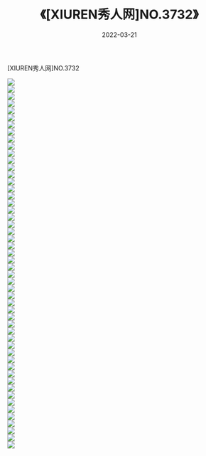 ﻿---
layout: post
title:  《[XIUREN秀人网]NO.3732》
date:   2022-03-21
img: http://img.660000.xyz/Sharelink/秀人网/秀人网第04部分/[XIUREN秀人网]NO.3732/000.jpg
categories: [美女, 清纯, 唯美]
---

[XIUREN秀人网]NO.3732

 ![](http://img.660000.xyz/Sharelink/秀人网/秀人网第04部分/[XIUREN秀人网]NO.3732/001.jpg) <br>![](http://img.660000.xyz/Sharelink/秀人网/秀人网第04部分/[XIUREN秀人网]NO.3732/002.jpg) <br>![](http://img.660000.xyz/Sharelink/秀人网/秀人网第04部分/[XIUREN秀人网]NO.3732/003.jpg) <br>![](http://img.660000.xyz/Sharelink/秀人网/秀人网第04部分/[XIUREN秀人网]NO.3732/004.jpg) <br>![](http://img.660000.xyz/Sharelink/秀人网/秀人网第04部分/[XIUREN秀人网]NO.3732/005.jpg) <br>![](http://img.660000.xyz/Sharelink/秀人网/秀人网第04部分/[XIUREN秀人网]NO.3732/006.jpg) <br>![](http://img.660000.xyz/Sharelink/秀人网/秀人网第04部分/[XIUREN秀人网]NO.3732/007.jpg) <br>![](http://img.660000.xyz/Sharelink/秀人网/秀人网第04部分/[XIUREN秀人网]NO.3732/008.jpg) <br>![](http://img.660000.xyz/Sharelink/秀人网/秀人网第04部分/[XIUREN秀人网]NO.3732/009.jpg) <br>![](http://img.660000.xyz/Sharelink/秀人网/秀人网第04部分/[XIUREN秀人网]NO.3732/010.jpg) <br>![](http://img.660000.xyz/Sharelink/秀人网/秀人网第04部分/[XIUREN秀人网]NO.3732/011.jpg) <br>![](http://img.660000.xyz/Sharelink/秀人网/秀人网第04部分/[XIUREN秀人网]NO.3732/012.jpg) <br>![](http://img.660000.xyz/Sharelink/秀人网/秀人网第04部分/[XIUREN秀人网]NO.3732/013.jpg) <br>![](http://img.660000.xyz/Sharelink/秀人网/秀人网第04部分/[XIUREN秀人网]NO.3732/014.jpg) <br>![](http://img.660000.xyz/Sharelink/秀人网/秀人网第04部分/[XIUREN秀人网]NO.3732/015.jpg) <br>![](http://img.660000.xyz/Sharelink/秀人网/秀人网第04部分/[XIUREN秀人网]NO.3732/016.jpg) <br>![](http://img.660000.xyz/Sharelink/秀人网/秀人网第04部分/[XIUREN秀人网]NO.3732/017.jpg) <br>![](http://img.660000.xyz/Sharelink/秀人网/秀人网第04部分/[XIUREN秀人网]NO.3732/018.jpg) <br>![](http://img.660000.xyz/Sharelink/秀人网/秀人网第04部分/[XIUREN秀人网]NO.3732/019.jpg) <br>![](http://img.660000.xyz/Sharelink/秀人网/秀人网第04部分/[XIUREN秀人网]NO.3732/020.jpg) <br>![](http://img.660000.xyz/Sharelink/秀人网/秀人网第04部分/[XIUREN秀人网]NO.3732/021.jpg) <br>![](http://img.660000.xyz/Sharelink/秀人网/秀人网第04部分/[XIUREN秀人网]NO.3732/022.jpg) <br>![](http://img.660000.xyz/Sharelink/秀人网/秀人网第04部分/[XIUREN秀人网]NO.3732/023.jpg) <br>![](http://img.660000.xyz/Sharelink/秀人网/秀人网第04部分/[XIUREN秀人网]NO.3732/024.jpg) <br>![](http://img.660000.xyz/Sharelink/秀人网/秀人网第04部分/[XIUREN秀人网]NO.3732/025.jpg) <br>![](http://img.660000.xyz/Sharelink/秀人网/秀人网第04部分/[XIUREN秀人网]NO.3732/026.jpg) <br>![](http://img.660000.xyz/Sharelink/秀人网/秀人网第04部分/[XIUREN秀人网]NO.3732/027.jpg) <br>![](http://img.660000.xyz/Sharelink/秀人网/秀人网第04部分/[XIUREN秀人网]NO.3732/028.jpg) <br>![](http://img.660000.xyz/Sharelink/秀人网/秀人网第04部分/[XIUREN秀人网]NO.3732/029.jpg) <br>![](http://img.660000.xyz/Sharelink/秀人网/秀人网第04部分/[XIUREN秀人网]NO.3732/030.jpg) <br>![](http://img.660000.xyz/Sharelink/秀人网/秀人网第04部分/[XIUREN秀人网]NO.3732/031.jpg) <br>![](http://img.660000.xyz/Sharelink/秀人网/秀人网第04部分/[XIUREN秀人网]NO.3732/032.jpg) <br>![](http://img.660000.xyz/Sharelink/秀人网/秀人网第04部分/[XIUREN秀人网]NO.3732/033.jpg) <br>![](http://img.660000.xyz/Sharelink/秀人网/秀人网第04部分/[XIUREN秀人网]NO.3732/034.jpg) <br>![](http://img.660000.xyz/Sharelink/秀人网/秀人网第04部分/[XIUREN秀人网]NO.3732/035.jpg) <br>![](http://img.660000.xyz/Sharelink/秀人网/秀人网第04部分/[XIUREN秀人网]NO.3732/036.jpg) <br>![](http://img.660000.xyz/Sharelink/秀人网/秀人网第04部分/[XIUREN秀人网]NO.3732/037.jpg) <br>![](http://img.660000.xyz/Sharelink/秀人网/秀人网第04部分/[XIUREN秀人网]NO.3732/038.jpg) <br>![](http://img.660000.xyz/Sharelink/秀人网/秀人网第04部分/[XIUREN秀人网]NO.3732/039.jpg) <br>![](http://img.660000.xyz/Sharelink/秀人网/秀人网第04部分/[XIUREN秀人网]NO.3732/040.jpg) <br>![](http://img.660000.xyz/Sharelink/秀人网/秀人网第04部分/[XIUREN秀人网]NO.3732/041.jpg) <br>![](http://img.660000.xyz/Sharelink/秀人网/秀人网第04部分/[XIUREN秀人网]NO.3732/042.jpg) <br>![](http://img.660000.xyz/Sharelink/秀人网/秀人网第04部分/[XIUREN秀人网]NO.3732/043.jpg) <br>![](http://img.660000.xyz/Sharelink/秀人网/秀人网第04部分/[XIUREN秀人网]NO.3732/044.jpg) <br>![](http://img.660000.xyz/Sharelink/秀人网/秀人网第04部分/[XIUREN秀人网]NO.3732/045.jpg) <br>![](http://img.660000.xyz/Sharelink/秀人网/秀人网第04部分/[XIUREN秀人网]NO.3732/046.jpg) <br>![](http://img.660000.xyz/Sharelink/秀人网/秀人网第04部分/[XIUREN秀人网]NO.3732/047.jpg) <br>![](http://img.660000.xyz/Sharelink/秀人网/秀人网第04部分/[XIUREN秀人网]NO.3732/048.jpg) <br>![](http://img.660000.xyz/Sharelink/秀人网/秀人网第04部分/[XIUREN秀人网]NO.3732/049.jpg) <br>![](http://img.660000.xyz/Sharelink/秀人网/秀人网第04部分/[XIUREN秀人网]NO.3732/050.jpg) <br>![](http://img.660000.xyz/Sharelink/秀人网/秀人网第04部分/[XIUREN秀人网]NO.3732/051.jpg) <br>![](http://img.660000.xyz/Sharelink/秀人网/秀人网第04部分/[XIUREN秀人网]NO.3732/052.jpg) <br>